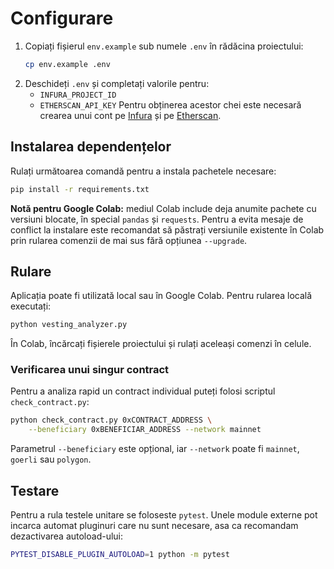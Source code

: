 # Configurare

1. Copiați fișierul `env.example` sub numele `.env` în rădăcina proiectului:
   ```bash
   cp env.example .env
   ```
2. Deschideți `.env` și completați valorile pentru:
   - `INFURA_PROJECT_ID`
   - `ETHERSCAN_API_KEY`
   Pentru obținerea acestor chei este necesară crearea unui cont pe [Infura](https://infura.io/) și pe [Etherscan](https://etherscan.io/).

## Instalarea dependențelor

Rulați următoarea comandă pentru a instala pachetele necesare:
```bash
pip install -r requirements.txt
```

**Notă pentru Google Colab:** mediul Colab include deja anumite pachete cu
versiuni blocate, în special `pandas` și `requests`. Pentru a evita mesaje de
conflict la instalare este recomandat să păstrați versiunile existente în Colab
prin rularea comenzii de mai sus fără opțiunea `--upgrade`.

## Rulare

Aplicația poate fi utilizată local sau în Google Colab. Pentru rularea locală executați:
```bash
python vesting_analyzer.py
```
În Colab, încărcați fișierele proiectului și rulați aceleași comenzi în celule.

### Verificarea unui singur contract

Pentru a analiza rapid un contract individual puteți folosi scriptul `check_contract.py`:

```bash
python check_contract.py 0xCONTRACT_ADDRESS \
    --beneficiary 0xBENEFICIAR_ADDRESS --network mainnet
```

Parametrul `--beneficiary` este opțional, iar `--network` poate fi `mainnet`, `goerli` sau `polygon`.


## Testare

Pentru a rula testele unitare se foloseste `pytest`. Unele module externe pot incarca automat pluginuri care nu sunt necesare, asa ca recomandam dezactivarea autoload-ului:
```bash
PYTEST_DISABLE_PLUGIN_AUTOLOAD=1 python -m pytest
```
